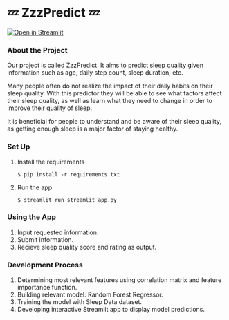 # 💤 ZzzPredict 💤

[![Open in Streamlit](https://static.streamlit.io/badges/streamlit_badge_black_white.svg)](https://blank-app-template.streamlit.app/)

### About the Project

Our project is called ZzzPredict. It aims to predict sleep quality given information such as age, daily step count, sleep duration, etc.

Many people often do not realize the impact of their daily habits on their sleep quality. With this predictor they will be able to see what factors affect their sleep quality, as well as learn what they need to change in order to improve their quality of sleep.

It is beneficial for people to understand and be aware of their sleep quality, as getting enough sleep is a major factor of staying healthy.

### Set Up

1. Install the requirements

   ```
   $ pip install -r requirements.txt
   ```

2. Run the app

   ```
   $ streamlit run streamlit_app.py
   ```
### Using the App

1. Input requested information.
2. Submit information.
3. Recieve sleep quality score and rating as output.

### Development Process

1. Determining most relevant features using correlation matrix and feature importance function.
2. Building relevant model: Random Forest Regressor.
3. Training the model with Sleep Data dataset.
4. Developing interactive Streamlit app to display model predictions.
